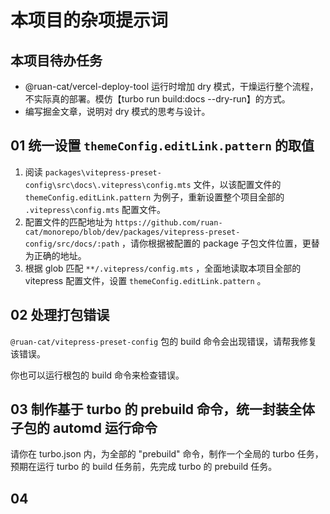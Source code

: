 # 本项目的杂项提示词

## 本项目待办任务

- @ruan-cat/vercel-deploy-tool 运行时增加 dry 模式，干燥运行整个流程，不实际真的部署。模仿【turbo run build:docs --dry-run】的方式。
- 编写掘金文章，说明对 dry 模式的思考与设计。

## 01 统一设置 `themeConfig.editLink.pattern` 的取值

1. 阅读 `packages\vitepress-preset-config\src\docs\.vitepress\config.mts` 文件，以该配置文件的 `themeConfig.editLink.pattern` 为例子，重新设置整个项目全部的 `.vitepress\config.mts` 配置文件。
2. 配置文件的匹配地址为 `https://github.com/ruan-cat/monorepo/blob/dev/packages/vitepress-preset-config/src/docs/:path` ，请你根据被配置的 package 子包文件位置，更替为正确的地址。
3. 根据 glob 匹配 `**/.vitepress/config.mts` ，全面地读取本项目全部的 vitepress 配置文件，设置 `themeConfig.editLink.pattern` 。

## 02 处理打包错误

`@ruan-cat/vitepress-preset-config` 包的 build 命令会出现错误，请帮我修复该错误。

你也可以运行根包的 build 命令来检查错误。

## 03 制作基于 turbo 的 prebuild 命令，统一封装全体子包的 automd 运行命令

请你在 turbo.json 内，为全部的 "prebuild" 命令，制作一个全局的 turbo 任务，预期在运行 turbo 的 build 任务前，先完成 turbo 的 prebuild 任务。

## 04
